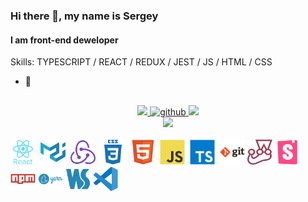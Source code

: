 ### Hi there 👋, my name is **Sergey**
#### I am front-end deweloper


Skills: TYPESCRIPT / REACT / REDUX / JEST / JS / HTML / CSS

- 🔭
##
<div align="center">
  <a href="https://profile-summary-for-github.com/user/Rumata-SL">
  <img height="165em" src="https://github-readme-stats.vercel.app/api/top-langs/?username=Rumata-SL&layout=compact&langs_count=7&theme=dark&bg_color=000&title_color=fff&text_color=fff"/>
    <img src='https://cdn.jsdelivr.net/npm/simple-icons@3.0.1/icons/github.svg' alt='github' height='40'>
  <img height="165em" src="https://github-readme-stats.vercel.app/api?username=Rumata-SL&show_icons=true&theme=dark&bg_color=000&title_color=fff&text_color=fff&include_all_commits=true&count_private=true">
   <br>
  <img width="842em" src="https://activity-graph.herokuapp.com/graph?username=Rumata-SL&theme=xcode&bg_color=000" />
  </a>
</div>
<br>
<div>
  <img src="https://github.com/devicons/devicon/blob/master/icons/react/react-original-wordmark.svg" title="React" alt="React" width="40" height="40"/>&nbsp;
  <img src="https://github.com/devicons/devicon/blob/master/icons/materialui/materialui-original.svg" title="Material UI" alt="Material UI" width="40" height="40"/>&nbsp;
  <img src="https://github.com/devicons/devicon/blob/master/icons/redux/redux-original.svg" title="Redux" alt="Redux " width="40" height="40"/>&nbsp;
  <img src="https://github.com/devicons/devicon/blob/master/icons/css3/css3-plain-wordmark.svg"  title="CSS3" alt="CSS" width="40" height="40"/>&nbsp;
  <img src="https://github.com/devicons/devicon/blob/master/icons/html5/html5-original.svg" title="HTML5" alt="HTML" width="40" height="40"/>&nbsp;
  <img src="https://github.com/devicons/devicon/blob/master/icons/javascript/javascript-original.svg" title="JavaScript" alt="JavaScript" width="40" height="40"/>&nbsp;
  <img src="https://raw.githubusercontent.com/devicons/devicon/1119b9f84c0290e0f0b38982099a2bd027a48bf1/icons/typescript/typescript-original.svg" title="TypeScript" alt="TypeScript" width="40" height="40"/>&nbsp;
  <img src="https://github.com/devicons/devicon/blob/master/icons/git/git-original-wordmark.svg" title="Git" **alt="Git" width="40" height="40"/>
  <img src="https://raw.githubusercontent.com/devicons/devicon/1119b9f84c0290e0f0b38982099a2bd027a48bf1/icons/jest/jest-plain.svg" title="Jest" **alt="Git" width="40" height="40"/>
  <img src="https://raw.githubusercontent.com/devicons/devicon/1119b9f84c0290e0f0b38982099a2bd027a48bf1/icons/storybook/storybook-original.svg" title="storybook" **alt="storybook" width="40" height="40"/>
  <img src="https://raw.githubusercontent.com/devicons/devicon/1119b9f84c0290e0f0b38982099a2bd027a48bf1/icons/npm/npm-original-wordmark.svg" title="NPM" **alt="NPM" width="40" height="40"/>
 <img src="https://raw.githubusercontent.com/devicons/devicon/1119b9f84c0290e0f0b38982099a2bd027a48bf1/icons/yarn/yarn-original-wordmark.svg" title="YARN" **alt="NPM" width="40" height="40"/>
  <img src="https://raw.githubusercontent.com/devicons/devicon/1119b9f84c0290e0f0b38982099a2bd027a48bf1/icons/webstorm/webstorm-plain.svg" title="YARN" **alt="NPM" width="40" height="40"/>
  <img src="https://raw.githubusercontent.com/devicons/devicon/1119b9f84c0290e0f0b38982099a2bd027a48bf1/icons/vscode/vscode-original.svg" title="YARN" **alt="NPM" width="40" height="40"/>
 
</div>
 
